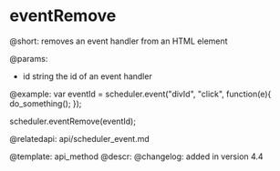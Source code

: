 eventRemove
=============


@short: 
	removes an event handler from an HTML element
	

@params:
- id		string		the id of an event handler

@example:
var eventId = scheduler.event("divId", "click", function(e){
	do_something();
});

scheduler.eventRemove(eventId);

@relatedapi: api/scheduler_event.md


@template:	api_method
@descr:
@changelog:
added in version 4.4
